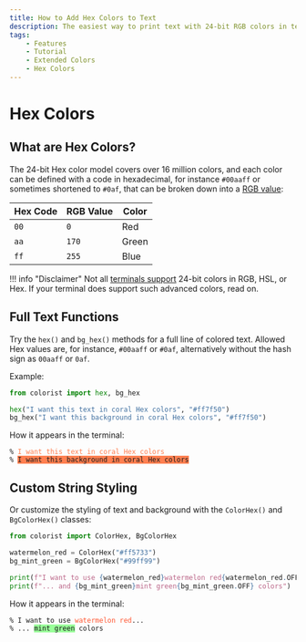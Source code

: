 ```yaml
---
title: How to Add Hex Colors to Text
description: The easiest way to print text with 24-bit RGB colors in terminal output using Hex codes and Colorist for Python. Includes code examples.
tags:
    - Features
    - Tutorial
    - Extended Colors
    - Hex Colors
---
```


# Hex Colors
## What are Hex Colors?
The 24-bit Hex color model covers over 16 million colors, and each color can be defined with a code in hexadecimal, for instance `#00aaff` or sometimes shortened to `#0af`, that can be broken down into a [RGB value](rgb.md):

| Hex Code | RGB Value | Color |
| -------- | --------- | ----- |
| `00`     | `0`       | Red   |
| `aa`     | `170`     | Green |
| `ff`     | `255`     | Blue  |

!!! info "Disclaimer"
    Not all [terminals support](../materials/terminal-support.md) 24-bit colors in RGB, HSL, or Hex. If your terminal does support such advanced colors, read on.

## Full Text Functions
Try the `hex()` and `bg_hex()` methods for a full line of colored text. Allowed Hex values are, for instance, `#00aaff` or `#0af`, alternatively without the hash sign as `00aaff` or `0af`.

Example:

```python
from colorist import hex, bg_hex

hex("I want this text in coral Hex colors", "#ff7f50")
bg_hex("I want this background in coral Hex colors", "#ff7f50")
```

How it appears in the terminal:

<pre><code>% <span style="color: #ff7f50">I want this text in coral Hex colors</span>
% <span style="background-color: #ff7f50">I want this background in coral Hex colors</span></code></pre>

## Custom String Styling
Or customize the styling of text and background with the `ColorHex()` and `BgColorHex()` classes:

```python
from colorist import ColorHex, BgColorHex

watermelon_red = ColorHex("#ff5733")
bg_mint_green = BgColorHex("#99ff99")

print(f"I want to use {watermelon_red}watermelon red{watermelon_red.OFF}...")
print(f"... and {bg_mint_green}mint green{bg_mint_green.OFF} colors")
```

How it appears in the terminal:

<pre><code>% I want to use <span style="color: #ff5733">watermelon red</span>...
% ... <span style="background-color: #99ff99">mint green</span> colors</code></pre>
